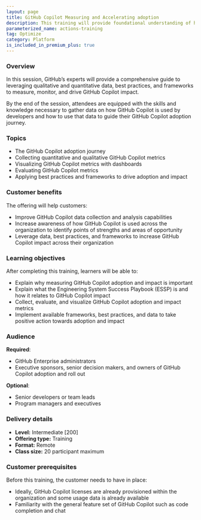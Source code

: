 ```yaml
---
layout: page
title: GitHub Copilot Measuring and Accelerating adoption
description: This training will provide foundational understanding of how to collect and evaluate GitHub Copilot metrics and best practices and frameworks that can help accelerate GitHub Copilot adoption and impact.
parameterized_name: actions-training
tag: Optimize
category: Platform
is_included_in_premium_plus: true
---
```


### Overview

In this session, GitHub’s experts will provide a comprehensive guide to leveraging qualitative and quantitative data, best practices, and frameworks to measure, monitor, and drive GitHub Copilot impact.

By the end of the session, attendees are equipped with the skills and knowledge necessary to gather data on how GitHub Copilot is used by developers and how to use that data to guide their GitHub Copilot adoption journey.

### Topics

- The GitHub Copilot adoption journey
- Collecting quantitative and qualitative GitHub Copilot metrics
- Visualizing GitHub Copilot metrics with dashboards
- Evaluating GitHub Copilot metrics
- Applying best practices and frameworks to drive adoption and impact

### Customer benefits

The offering will help customers:

- Improve GitHub Copilot data collection and analysis capabilities
- Increase awareness of how GitHub Copilot is used across the organization to identify points of strengths and areas of opportunity
- Leverage data, best practices, and frameworks to increase GitHub Copilot impact across their organization

### Learning objectives

After completing this training, learners will be able to:

- Explain why measuring GitHub Copilot adoption and impact is important
- Explain what the Engineering System Success Playbook (ESSP) is and how it relates to GitHub Copilot impact
- Collect, evaluate, and visualize GitHub Copilot adoption and impact metrics
- Implement available frameworks, best practices, and data to take positive action towards adoption and impact

### Audience

**Required**:

- GitHub Enterprise administrators
- Executive sponsors, senior decision makers, and owners of GitHub Copilot adoption and roll out

**Optional**:

- Senior developers or team leads
- Program managers and executives

### Delivery details

- **Level:** Intermediate \[200\]
- **Offering type:** Training
- **Format:** Remote
- **Class size:** 20 participant maximum

### Customer prerequisites

Before this training, the customer needs to have in place:

- Ideally, GitHub Copilot licenses are already provisioned within the organization and some usage data is already available
- Familiarity with the general feature set of GitHub Copilot such as code completion and chat
